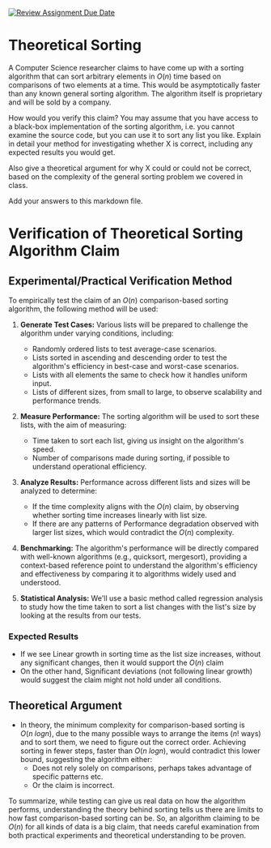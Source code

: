 [![Review Assignment Due Date](https://classroom.github.com/assets/deadline-readme-button-24ddc0f5d75046c5622901739e7c5dd533143b0c8e959d652212380cedb1ea36.svg)](https://classroom.github.com/a/9YUeXH71)
# Theoretical Sorting

A Computer Science researcher claims to have come up with a sorting algorithm
that can sort arbitrary elements in $O(n)$ time based on comparisons of two
elements at a time. This would be asymptotically faster than any known general
sorting algorithm. The algorithm itself is proprietary and will be sold by a
company.

How would you verify this claim? You may assume that you have access to a
black-box implementation of the sorting algorithm, i.e. you cannot examine the
source code, but you can use it to sort any list you like. Explain in detail
your method for investigating whether X is correct, including any expected
results you would get.

Also give a theoretical argument for why X could or could not be correct, based
on the complexity of the general sorting problem we covered in class.

Add your answers to this markdown file.

# Verification of Theoretical Sorting Algorithm Claim

## Experimental/Practical Verification Method

To empirically test the claim of an $O(n)$ comparison-based sorting algorithm, the following method will be used:

1. **Generate Test Cases:** Various lists will be prepared to challenge the algorithm under varying conditions, including:
   - Randomly ordered lists to test average-case scenarios.
   - Lists sorted in ascending and descending order to test the algorithm's efficiency in best-case and worst-case scenarios.
   - Lists with all elements the same to check how it handles uniform input.
   - Lists of different sizes, from small to large, to observe scalability and performance trends.

2. **Measure Performance:** The sorting algorithm will be used to sort these lists, with the aim of measuring:
   - Time taken to sort each list, giving us insight on the algorithm's speed.
   - Number of comparisons made during sorting, if possible to understand operational efficiency.

3. **Analyze Results:** Performance across different lists and sizes will be analyzed to determine:
   - If the time complexity aligns with the $O(n)$ claim, by observing whether sorting time increases linearly with list size.
   - If there are any patterns of Performance degradation observed with larger list sizes, which would contradict the $O(n)$ complexity.

4. **Benchmarking:** The algorithm's performance will be directly compared with well-known algorithms (e.g., quicksort, mergesort), providing a context-based reference point to understand the algorithm's efficiency and effectiveness by comparing it to algorithms widely used and understood.

5. **Statistical Analysis:** We'll use a basic method called regression analysis to study how the time taken to sort a list changes with the list's size by looking at the results from our tests.

### Expected Results

- If we see Linear growth in sorting time as the list size increases, without any significant changes, then it would support the $O(n)$ claim
- On the other hand, Significant deviations (not following linear growth) would suggest the claim might not hold under all conditions.

## Theoretical Argument

- In theory, the minimum complexity for comparison-based sorting is $O(n\ log n)$, due to the many possible ways to arrange the items ($n!$ ways) and to sort them, we need to figure out the correct order. Achieving sorting in fewer steps, faster than $O(n\ logn)$, would contradict this lower bound, suggesting the algorithm either:
  - Does not rely solely on comparisons, perhaps takes advantage of specific patterns etc.
  - Or the claim is incorrect.

To summarize, while testing can give us real data on how the algorithm performs, understanding the theory behind sorting tells us there are limits to how fast comparison-based sorting can be. So, an algorithm claiming to be $O(n)$ for all kinds of data is a big claim, that needs careful examination from both practical experiments and theoretical understanding to be proven.


